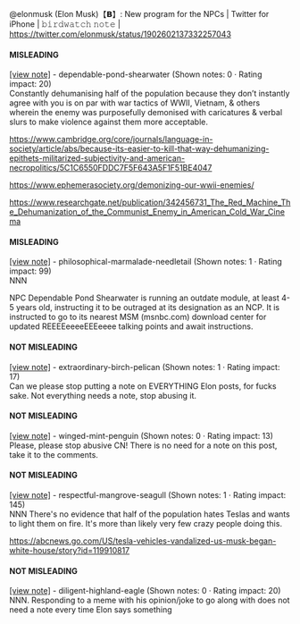 @elonmusk (Elon Musk)【𝗕】: New program for the NPCs | Twitter for iPhone | 𝚋𝚒𝚛𝚍𝚠𝚊𝚝𝚌𝚑 𝚗𝚘𝚝𝚎 | https://twitter.com/elonmusk/status/1902602137332257043

#### MISLEADING

[[view note]](https://x.com/i/birdwatch/n/1902676517903306965) - dependable-pond-shearwater (Shown notes: 0 · Rating impact: 20)\
Constantly dehumanising half of the population because they don’t instantly agree with you is on par with war tactics of WWII, Vietnam, & others wherein the enemy was purposefully demonised with caricatures & verbal slurs to make violence against them more acceptable.

https://www.cambridge.org/core/journals/language-in-society/article/abs/because-its-easier-to-kill-that-way-dehumanizing-epithets-militarized-subjectivity-and-american-necropolitics/5C1C6550FDDC7F5F643A5F1F51BE4047

https://www.ephemerasociety.org/demonizing-our-wwii-enemies/

https://www.researchgate.net/publication/342456731_The_Red_Machine_The_Dehumanization_of_the_Communist_Enemy_in_American_Cold_War_Cinema



#### MISLEADING

[[view note]](https://x.com/i/birdwatch/n/1902735003068625191) - philosophical-marmalade-needletail (Shown notes: 1 · Rating impact: 99)\
NNN

NPC Dependable Pond Shearwater is running an outdate module, at least 4-5 years old, instructing it to be outraged at its designation as an NCP. 
It is instructed to go to its nearest MSM (msnbc.com) download center for updated REEEEeeeeEEEeeee talking points and await instructions.

#### NOT MISLEADING

[[view note]](https://x.com/i/birdwatch/n/1902752636643709423) - extraordinary-birch-pelican (Shown notes: 1 · Rating impact: 17)\
Can we please stop putting a note on EVERYTHING Elon posts, for fucks sake. Not everything needs a note, stop abusing it.

#### NOT MISLEADING

[[view note]](https://x.com/i/birdwatch/n/1902741608593850432) - winged-mint-penguin (Shown notes: 0 · Rating impact: 13)\
Please, please stop abusive CN!  There is no need for a note on this post, take it to the comments.   

#### NOT MISLEADING

[[view note]](https://x.com/i/birdwatch/n/1902680671052554381) - respectful-mangrove-seagull (Shown notes: 1 · Rating impact: 145)\
NNN There's no evidence that half of the population hates Teslas and wants to light them on fire. It's more than likely very few crazy people doing this.

https://abcnews.go.com/US/tesla-vehicles-vandalized-us-musk-began-white-house/story?id=119910817

#### NOT MISLEADING

[[view note]](https://x.com/i/birdwatch/n/1902679797349912934) - diligent-highland-eagle (Shown notes: 0 · Rating impact: 20)\
NNN. Responding to a meme with his opinion/joke to go along with does not need a note every time Elon says something
